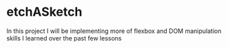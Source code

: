 # etchASketch

In this project I will be implementing more of flexbox and DOM manipulation skills I learned over the past few lessons